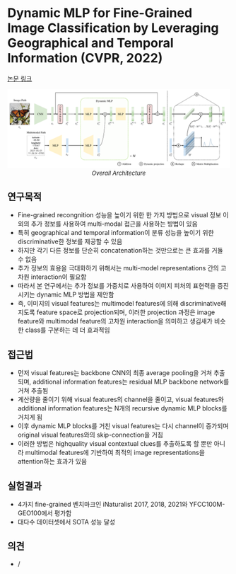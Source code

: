 # Dynamic MLP for Fine-Grained Image Classification by Leveraging Geographical and Temporal Information (CVPR, 2022)

[논문 링크](https://openaccess.thecvf.com/content/CVPR2022/html/Yang_Dynamic_MLP_for_Fine-Grained_Image_Classification_by_Leveraging_Geographical_and_CVPR_2022_paper.html)

<p align="center">
    <img width="600" alt='fig1' src="./img/04_19_01.png?raw=true"></br>
    <em><font size=2>Overall Architecture</font></em>
</p>

## 연구목적
- Fine-grained recongnition 성능을 높이기 위한 한 가지 방법으로 visual 정보 이외의 추가 정보를 사용하여 multi-modal 접근을 사용하는 방법이 있음
- 특히 geographical and temporal information이 분류 성능을 높이기 위한 discriminative한 정보를 제공할 수 있음
- 하지만 각기 다른 정보를 단순히 concatenation하는 것만으로는 큰 효과를 거둘 수 없음
- 추가 정보의 효용을 극대화하기 위해서는 multi-model representations 간의 고차원 interaction이 필요함
- 따라서 본 연구에서는 추가 정보를 가중치로 사용하여 이미지 피처의 표현력을 증진시키는 dynamic MLP 방법을 제안함
- 즉, 이미지의 visual features는 multimodel features에 의해 discriminative해지도록 feature space로 projection되며, 이러한 projection 과정은 image feature와 multimodal feature의 고차원 interaction을 의미하고 생김새가 비슷한 class를 구분하는 데 더 효과적임

## 접근법
- 먼저 visual features는 backbone CNN의 최종 average pooling을 거쳐 추출되며, additional information features는 residual MLP backbone network를 거쳐 추출됨
- 계산량을 줄이기 위해 visual features의 channel을 줄이고, visual features와 additional information features는 N개의 recursive dynamic MLP blocks를 거치게 됨
- 이후 dynamic MLP blocks를 거친 visual features는 다시 channel이 증가되며 original visual features와의 skip-connection을 거침
- 이러한 방법은 highquality visual contextual clues를 추출하도록 할 뿐만 아니라 multimodal features에 기반하여 최적의 image representations을 attention하는 효과가 있음

## 실험결과
- 4가지 fine-grained 벤치마크인 iNaturalist 2017, 2018, 2021와 YFCC100M-GEO100에서 평가함
- 대다수 데이터셋에서 SOTA 성능 달성

## 의견
- /
